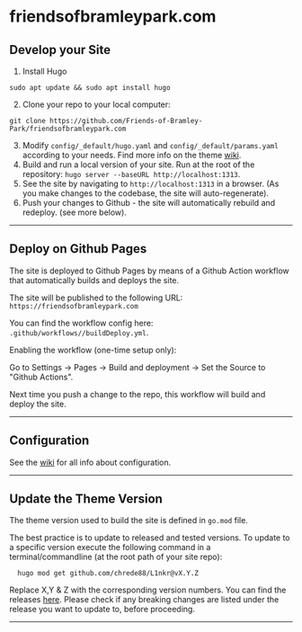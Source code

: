 # friendsofbramleypark.com

## Develop your Site

1) Install Hugo
```shell
sudo apt update && sudo apt install hugo
```
2) Clone your repo to your local computer:
```shell
git clone https://github.com/Friends-of-Bramley-Park/friendsofbramleypark.com
```
3) Modify `config/_default/hugo.yaml` and `config/_default/params.yaml` according to your needs. Find more info on the theme [wiki](https://github.com/chrede88/L1nkr/wiki/Configuration).
4) Build and run a local version of your site. Run at the root of the repository: `hugo server --baseURL http://localhost:1313`.
5) See the site by navigating to `http://localhost:1313` in a browser. (As you make changes to the codebase, the site will auto-regenerate).
6) Push your changes to Github - the site will automatically rebuild and redeploy. (see more below).

---

## Deploy on Github Pages
The site is deployed to Github Pages by means of a Github Action workflow that automatically builds and deploys the site.

The site will be published to the following URL: `https://friendsofbramleypark.com`

You can find the workflow config here: `.github/workflows//buildDeploy.yml`.

Enabling the workflow (one-time setup only):

Go to Settings -> Pages -> Build and deployment -> Set the Source to "Github Actions".

Next time you push a change to the repo, this workflow will build and deploy the site.

---

## Configuration

See the [wiki](https://github.com/chrede88/L1nkr/wiki) for all info about configuration.

---

## Update the Theme Version

The theme version used to build the site is defined in `go.mod` file.

The best practice is to update to released and tested versions. To update to a specific version execute the following command in a terminal/commandline (at the root path of your site repo):

```shell
  hugo mod get github.com/chrede88/L1nkr@vX.Y.Z
```
Replace X,Y & Z with the corresponding version numbers. You can find the releases [here](https://github.com/chrede88/L1nkr/releases). Please check if any breaking changes are listed under the release you want to update to, before proceeding.

---


